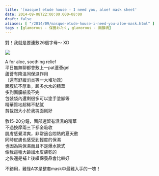 ```yaml
---
title: '[masque] etude house - I need you, aloe! mask sheet'
date: 2014-09-08T22:00:00.000+08:00
draft: false
aliases: [ "/2014/09/masque-etude-house-i-need-you-aloe-mask.html" ]
tags : [glamorous - 保養おたく, glamorous - 面膜魂]
---
```


對！我就是要連敷26個字母～ XD  

[![](https://4.bp.blogspot.com/-nPAVFzpYAk4/XExRJDRE70I/AAAAAAAAG2o/-s-7NLTigcEyX-L9_wjpLDm0QaHtJNHaQCLcBGAs/s640/14710462579_92ebb781d4_z.jpg)](https://4.bp.blogspot.com/-nPAVFzpYAk4/XExRJDRE70I/AAAAAAAAG2o/-s-7NLTigcEyX-L9_wjpLDm0QaHtJNHaQCLcBGAs/s1600/14710462579_92ebb781d4_z.jpg)

A for aloe, soothing relief  
平日無無聊都會敷上一pat蘆薈gel  
蘆薈有降溫同保濕作用  
（還有舒緩消炎等一大堆功效）  
面膜紙不厚重，超多水水的精華  
多到面膜紙吸不完  
包裝袋內還剩很多可以塗手塗腳等  
精華質地超稀不黏膩  
剪裁跟大小於我塊面剛好  
  
敷15-20分鐘，面部還留有濕濕的精華  
不過按摩兩三下都全吸收  
肌膚感覺清爽，非常適合悶熱的夏天敷  
同時皮膚也感受到輕度的保濕  
也因為純保濕而且不是爆水款式  
像我這種大齡加水皮膚乾的  
之後還是補上後續保養品會比較好  
  
不錯用，難怪A字是整套mask中最難入手的一塊！